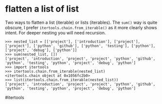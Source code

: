 # flatten a list of list

Two ways to flatten a list (iterable) or lists (iterables). The `sum()` way is quite obscure, I prefer `itertools.chain.from_iterable()` as it more clearly shows intent. For deeper nesting you will need recursion.

```
>>> nested_list = [['project'], ['introduction'], ['project'], ['project'], ['python', 'github'], ['python', 'testing'], ['python'], ['project', 'debug'], ['python']]
>>> sum(nested_list, [])
['project', 'introduction', 'project', 'project', 'python', 'github', 'python', 'testing', 'python', 'project', 'debug', 'python']
>>> import itertools
>>> itertools.chain.from_iterable(nested_list)
<itertools.chain object at 0x1056fc2b0>
>>> list(itertools.chain.from_iterable(nested_list))
['project', 'introduction', 'project', 'project', 'python', 'github', 'python', 'testing', 'python', 'project', 'debug', 'python']
```

#itertools

